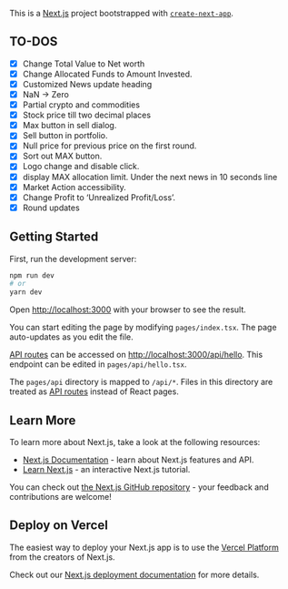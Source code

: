 This is a [Next.js](https://nextjs.org/) project bootstrapped with [`create-next-app`](https://github.com/vercel/next.js/tree/canary/packages/create-next-app).


## TO-DOS
  - [X] Change Total Value to Net worth
  - [X] Change Allocated Funds to Amount Invested.
  - [X] Customized News update heading
  - [X] NaN -> Zero
  - [X] Partial crypto and commodities
  - [X] Stock price till two decimal places
  - [X] Max button in sell dialog.
  - [X] Sell button in portfolio.
  - [X] Null price for previous price on the first round.
  - [X] Sort out MAX button.
  - [X] Logo change and disable click.
  - [X] display MAX allocation limit. Under the next news in 10 seconds line
  - [X] Market Action accessibility.
  - [X] Change Profit to ‘Unrealized Profit/Loss’.
  - [X] Round updates

## Getting Started

First, run the development server:

```bash
npm run dev
# or
yarn dev
```

Open [http://localhost:3000](http://localhost:3000) with your browser to see the result.

You can start editing the page by modifying `pages/index.tsx`. The page auto-updates as you edit the file.

[API routes](https://nextjs.org/docs/api-routes/introduction) can be accessed on [http://localhost:3000/api/hello](http://localhost:3000/api/hello). This endpoint can be edited in `pages/api/hello.tsx`.

The `pages/api` directory is mapped to `/api/*`. Files in this directory are treated as [API routes](https://nextjs.org/docs/api-routes/introduction) instead of React pages.

## Learn More

To learn more about Next.js, take a look at the following resources:

- [Next.js Documentation](https://nextjs.org/docs) - learn about Next.js features and API.
- [Learn Next.js](https://nextjs.org/learn) - an interactive Next.js tutorial.

You can check out [the Next.js GitHub repository](https://github.com/vercel/next.js/) - your feedback and contributions are welcome!

## Deploy on Vercel

The easiest way to deploy your Next.js app is to use the [Vercel Platform](https://vercel.com/new?utm_medium=default-template&filter=next.js&utm_source=create-next-app&utm_campaign=create-next-app-readme) from the creators of Next.js.

Check out our [Next.js deployment documentation](https://nextjs.org/docs/deployment) for more details.

